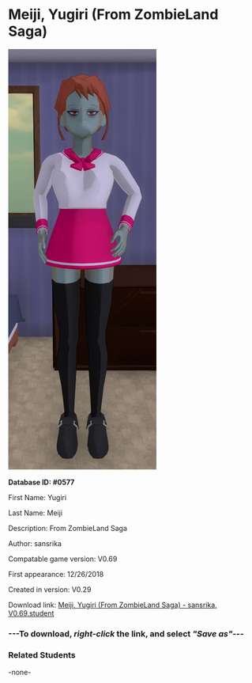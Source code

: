 # Meiji, Yugiri (From ZombieLand Saga)

<img src="../../Files/Images/Meiji, Yugiri (From ZombieLand Saga).png" title="Meiji, Yugiri (From ZombieLand Saga) - sansrika, V0.69">

**Database ID: #0577**

First Name: Yugiri

Last Name: Meiji

Description: From ZombieLand Saga

Author: sansrika

Compatable game version: V0.69

First appearance: 12/26/2018

Created in version: V0.29

Download link: <a href="https://raw.githubusercontent.com/Arbiter1223/Daigaku-Gurashi-Custom-Students/master/Files/Student%20Files/Meiji%2C%20Yugiri%20(From%20ZombieLand%20Saga)%20-%20sansrika%2C%20V0.69.student">Meiji, Yugiri (From ZombieLand Saga) - sansrika, V0.69.student</a>

### ---**To download, _right-click_ the link, and select _"Save as"_**---

### Related Students

-none-
